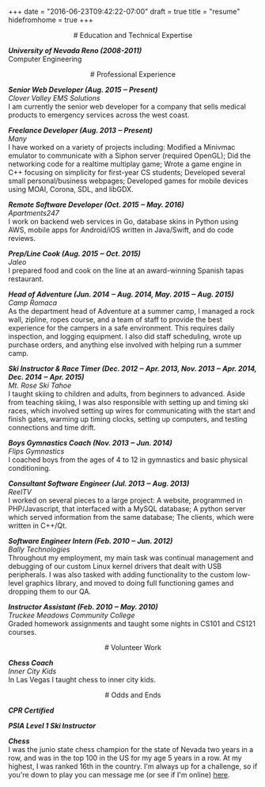 +++
date = "2016-06-23T09:42:22-07:00"
draft = true
title = "resume"
hidefromhome = true
+++

<center>
# Education and Technical Expertise
</center>

***University of Nevada Reno (2008-2011)***<br />
Computer Engineering

<center>
# Professional Experience
</center>

***Senior Web Developer (Aug. 2015 ‒ Present)***<br />
_Clover Valley EMS Solutions_<br />
I am currently the senior web developer for a company that sells medical products to emergency services across the west coast.

***Freelance Developer (Aug. 2013 ‒ Present)***<br />
_Many_<br />
I have worked on a variety of projects including: Modified a Minivmac emulator to communicate with a Siphon server (required OpenGL); Did the networking code for a realtime multiplay game; Wrote a game engine in C++ focusing on simplicity for first-year CS students; Developed several small personal/business webpages; Developed games for mobile devices using MOAI, Corona, SDL, and libGDX.

***Remote Software Developer (Oct. 2015 ‒ May. 2016)***<br />
_Apartments247_<br />
I work on backend web services in Go, database skins in Python using AWS, mobile apps for Android/iOS written in Java/Swift, and do code reviews.

***Prep/Line Cook (Aug. 2015 ‒ Oct. 2015)***<br />
_Jaleo_<br />
I prepared food and cook on the line at an award-winning Spanish tapas restaurant.

***Head of Adventure (Jun. 2014 ‒ Aug. 2014, May. 2015 ‒ Aug. 2015)***<br />
_Camp Romaca_<br />
As the department head of Adventure at a summer camp, I managed a rock wall, zipline, ropes course, and a team of staff to provide the best experience for the campers in a safe environment. This requires daily inspection, and logging equipment. I also did staff scheduling, wrote up purchase orders, and anything else involved with helping run a summer camp.

***Ski Instructor & Race Timer (Dec. 2012 ‒ Apr. 2013, Nov. 2013 ‒ Apr. 2014, Dec. 2014 ‒ Apr. 2015)***<br />
_Mt. Rose Ski Tahoe_<br />
I taught skiing to children and adults, from beginners to advanced. Aside from teaching skiing, I was also responsible with setting up and timing ski races, which involved setting up wires for communicating with the start and finish gates, warming up timing clocks, setting up computers, and testing connections and time drift.

***Boys Gymnastics Coach (Nov. 2013 ‒ Jun. 2014)***<br />
_Flips Gymnastics_<br />
I coached boys from the ages of 4 to 12 in gymnastics and basic physical conditioning.

***Consultant Software Engineer (Jul. 2013 ‒ Aug. 2013)***<br />
_ReelTV_<br />
I worked on several pieces to a large project: A website, programmed in PHP/Javascript, that interfaced with a MySQL database; A python server which served information from the same database; The clients, which were written in C++/Qt.

***Software Engineer Intern (Feb. 2010 ‒ Jun. 2012)***<br />
_Bally Technologies_<br />
Throughout my employment, my main task was continual management and debugging of our custom Linux kernel drivers that dealt with USB peripherals. I was also tasked with adding functionality to the custom low-level graphics library, and moved to doing full functioning games and dropping them to our QA.

***Instructor Assistant (Feb. 2010 ‒ May. 2010)***<br />
_Truckee Meadows Community College_<br />
Graded homework assignments and taught some nights in CS101 and CS121 courses.

<center>
# Volunteer Work
</center>

***Chess Coach***<br />
_Inner City Kids_<br />
In Las Vegas I taught chess to inner city kids.

<center>
# Odds and Ends
</center>

***CPR Certified***<br />

***PSIA Level 1 Ski Instructor***<br />

***Chess***<br />
I was the junio state chess champion for the state of Nevada two years in a row, and was in the top 100 in the US for my age 5 years in a row. At my highest, I was ranked 16th in the country. I'm always up for a challenge, so if you're down to play you can message me (or see if I'm online) [here](lichess.org/@/grue).
